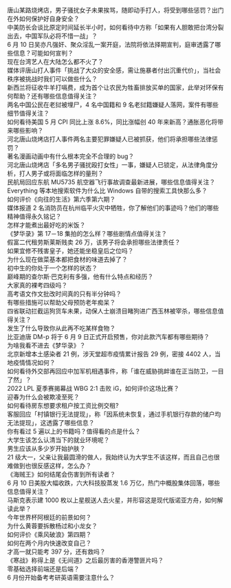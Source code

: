 唐山某路烧烤店，男子骚扰女子未果挨骂，随即动手打人，将受到哪些惩罚？出门在外如何保护好自身安全？  
中美防长会谈比原定时间延长半小时，如何看待中方称「如果有人胆敢把台湾分裂出去，中国军队必将不惜一战」？  
6 月 10 日吴亦凡强奸、聚众淫乱一案开庭，法院将依法择期宣判，庭审透露了哪些信息？可能如何宣判？  
现在台湾艺人在大陆怎么都不火了？  
媒体评唐山打人事件「挑战了大众的安全感，需让施暴者付出沉重代价」，当社会秩序被挑战时我们可以做些什么？  
新西兰将征收牛羊打嗝费，成为首个让农民为牲畜排放买单的国家，此举对环保有何帮助？还有哪些信息值得关注？  
两名中国公民在老挝被埋尸，4 名中国籍和 9 名老挝籍嫌疑人落网，案件有哪些细节值得关注？  
如何看待美国 5 月 CPI 同比上涨 8.6%，同比涨幅创 40 年来新高？通胀恶化将带来哪些影响？  
河北唐山烧烤店打人事件两名主要犯罪嫌疑人已被抓获，他们将承担哪些法律惩罚？  
著名漫画动画中有什么根本完全不合理的 bug？  
河北唐山烧烤店「多名男子骚扰殴打女性」一事，嫌疑人已锁定，从法律角度分析，打人男子或将面临怎样的量刑？  
民航局回应东航 MU5735 航空器飞行事故调查最新进展，哪些信息值得关注？  
Everything 等本地搜索软件为什么比 Windows 自带的搜索工具快那么多？  
如何评价《向往的生活》第六季第六期？  
媒体报道 2 名消防员在杭州临平火灾中牺牲，你了解他们的事迹吗？他们的哪些精神值得永久铭记？  
怎样才能煮出最好吃的米饭？  
《梦华录》第 17－18 集拍的怎么样？哪些剧情点值得关注？  
假富二代租劳斯莱斯贱卖 26 万，该男子将会承担哪些法律责任？  
如果宜修不残害皇子，她还能坐稳皇后之位吗？  
为什么现在做菜基本都把食材的味道去掉了？  
初中生的你处于一个怎样的状态？  
巅峰期的查尔斯·巴克利有多强，他有什么特点和经历？  
大家真的裸考四级吗？  
高考语文作文批改时间真的只有半分钟吗？  
有哪些措施可以帮助父母预防老年痴呆？  
四省联动拦截运狗货车未果，动保人士崩溃目睹狗进广西玉林被宰杀，哪些信息值得关注？  
发生了什么导致你从此再不吃某样食物？  
比亚迪唐 DM-p 将于 6 月 9 日正式开启预售，你对此款汽车都有哪些期待？  
为啥我看不进去《梦华录》？  
北京新增本土感染者 21 例，涉天堂超市疫情累计报告 29 例，密接 4402 人，当地疫情情况如何？  
如何看待外交部再回应中加军机相遇事件，称「谁在威胁挑衅谁在正当防卫，一目了然」？  
2022 LPL 夏季赛揭幕战 WBG 2:1 击败 iG，如何评价这场比赛？  
迎春为什么会被欺凌至死？  
如何看待房东想要求租户按工资比例交租?  
客服回应「村镇银行无法提现」，称「因系统未恢复，通过手机银行存款的储户均无法提现」，这透露了哪些信息？  
你有看过 5 遍以上的书籍吗？值得看的点是什么？  
大学生该怎么认清当下的就业环境呢？  
男生应该从多少岁开始护肤？  
21 级大一，父亲让我最圆滑的做人，我始终认为大学生不该这样，而且自己也很难做到也很反感这样，怎么办？  
《海贼王》如何结尾会伤害到所有读者？  
6 月 10 日美股大幅收跌，六大科技股蒸发 1.6 万亿，热门中概股集体回落，哪些信息值得关注？  
马斯克表示建 1000 枚以上星舰送人去火星，并形容这是现代版诺亚方舟，如何解读此举？  
今年世界杯阿根廷的前景如何？  
为什么黄蓉要拆散杨过和小龙女？  
如何评价《乘风破浪》第四期？  
如何在两个月内快速改变自己？  
才高一就只能考 397 分，还有救吗？  
《寒战》称得上是《无间道》之后最厉害的香港警匪片吗？  
零基础选择前端还是后端？  
6 月份开始备考考研英语需要注意什么？  
